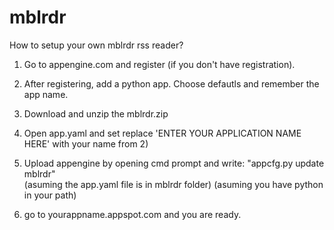 mblrdr
======

How to setup your own mblrdr rss reader?

1. Go to appengine.com and register (if you don't have registration).

2. After registering, add a python app. Choose defautls and remember the app name.  

3. Download and unzip the mblrdr.zip

4. Open app.yaml and set replace 'ENTER YOUR APPLICATION NAME HERE' with your name from 2)

5. Upload appengine by opening cmd prompt and write: "appcfg.py update mblrdr"  
  (asuming the app.yaml file is in mblrdr folder)
  (asuming you have python in your path)

6. go to yourappname.appspot.com and you are ready.